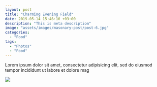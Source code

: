 ```yaml
---
layout: post
title: "Charming Evening Field"
date: 2019-05-14 15:46:10 +03:00
description: "This is meta description"
image: "assets/images/masonary-post/post-6.jpg"
categories: 
  - "Food"
tags:
  - "Photos"
  - "Food"
---
```


Lorem ipsum dolor sit amet, consectetur adipisicing elit, sed do eiusmod tempor incididunt ut labore et
dolore mag

![]({{site.baseurl}}/assets/images/post-img.jpg)


